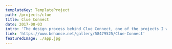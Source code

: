 ```yaml
---
templateKey: TemplateProject
path: /projects/clue
title: Clue Connect
date: 2017-00-03
intro: 'The design process behind Clue Connect, one of the projects I was involved in at Clue.'
link: 'https://www.behance.net/gallery/58479525/Clue-Connect'
featuredImage: ./app.jpg
---
```

